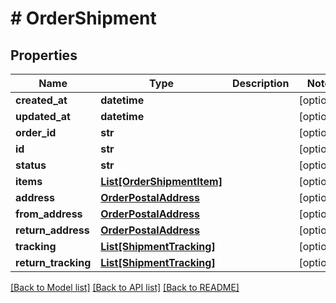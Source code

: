 # # OrderShipment


## Properties 


Name | Type | Description | Notes
------------ | ------------- | ------------- | -------------
**created_at**| **datetime** |   | [optional]
**updated_at**| **datetime** |   | [optional]
**order_id**| **str** |   | [optional]
**id**| **str** |   | [optional]
**status**| **str** |   | [optional]
**items**| [**List[OrderShipmentItem]**](OrderShipmentItem.md) |   | [optional]
**address**| [**OrderPostalAddress**](OrderPostalAddress.md) |   | [optional]
**from_address**| [**OrderPostalAddress**](OrderPostalAddress.md) |   | [optional]
**return_address**| [**OrderPostalAddress**](OrderPostalAddress.md) |   | [optional]
**tracking**| [**List[ShipmentTracking]**](ShipmentTracking.md) |   | [optional]
**return_tracking**| [**List[ShipmentTracking]**](ShipmentTracking.md) |   | [optional]


[[Back to Model list]](../../README.md#models) [[Back to API list]](../../README.md#endpoints) [[Back to README]](../../README.md)

